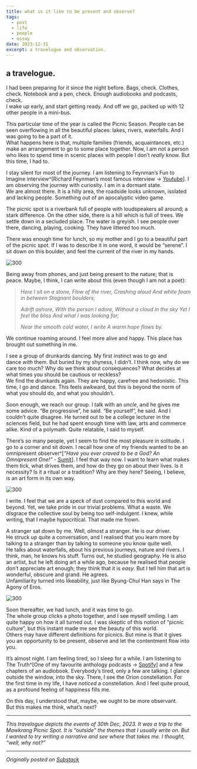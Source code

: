 ```yaml
---
title: what is it like to be present and observe?
tags:
  - post
  - life
  - people
  - essay
date: 2023-12-31
excerpt: a travelogue and observation.
---
```

## a travelogue.

I had been preparing for it since the night before. Bags, check. Clothes, check. Notebook and a pen, check. Enough audiobooks and podcasts, check.  
I wake up early, and start getting ready. And off we go, packed up with 12 other people in a mini-bus.

This particular time of the year is called the Picnic Season. People can be seen overflowing in all the beautiful places: lakes, rivers, waterfalls. And I was going to be a part of it.  
What happens here is that, multiple families (friends, acquaintances, etc.) make an arrangement to go to some place together. Now, I am not a person who likes to spend time in scenic places with people I don’t _really_ know. But this time, I had to.

I stay silent for most of the journey. I am listening to Feynman’s Fun to Imagine interview^[Richard Feynman’s most famous interview → [Youtube](https://www.youtube.com/watch?v=P1ww1IXRfTA&t=1971s)]. I am observing the journey with curiosity. I am in a dormant state.  
We are almost there. It is a hilly area, the roadside looks unknown, isolated and lacking people. Something out of an apocalyptic video game.

The picnic spot is a riverbank full of people with loudspeakers all around; a stark difference. On the other side, there is a hill which is full of trees. We settle down in a secluded place. The water is greyish. I see people over there, dancing, playing, cooking. They have littered too much.

There was enough time for lunch, so my mother and I go to a beautiful part of the picnic spot. If I was to describe it in one word, it would be “serene”. I sit down on this boulder, and feel the current of the river in my hands.

![300](https://substackcdn.com/image/fetch/w_1456,c_limit,f_auto,q_auto:good,fl_progressive:steep/https%3A%2F%2Fsubstack-post-media.s3.amazonaws.com%2Fpublic%2Fimages%2F8bf82847-13f2-4108-95ed-301bf3c4431a_756x1008.jpeg)

Being away from phones, and just being present to the nature; that is peace. Maybe, I think, I can write about this (even though I am not a poet):

> *Here I sit on a stone,* 
> *Flow of the river,*
> *Crashing aloud*
> *And white foam in between*
> *Stagnant boulders;*
> 
> *Adrift ashore,* 
> *With the person I adore,* 
> *Without a cloud in the sky*
> *Yet I feel the bliss*
> *And what I was looking for;*
> 
> *Near the smooth cold water, I write*
> *A warm hope flows by.*

We continue roaming around. I feel more alive and happy. This place has brought out something in me.

I see a group of drunkards dancing. My first instinct was to go and dance _with_ them. But buried by my shyness, I didn’t. I think now, why do we care too much? Why do we think about consequences? What decides at what times you should be cautious or reckless?  
We find the drunkards again. They are happy, carefree and hedonistic. This time, I go and dance. This feels awkward, but this is beyond the norm of what you should do, and what you shouldn’t.

Soon enough, we reach our group. I talk with an _uncle_, and he gives me some advice. “Be progressive”, he said. “Be yourself”, he said. And I couldn’t quite disagree. He turned out to be a college lecturer in the sciences field, but he had spent enough time with law, arts and commerce alike. Kind of a polymath. Quite relatable, I said to myself.

There’s so many people, yet I seem to find the most pleasure in solitude. I go to a corner and sit down. I recall how one of my friends wanted to be an omnipresent observer^[_“Have you ever craved to be a God? An Omnipresent One!” -_ [Sumit](https://nikammachowk.substack.com/p/have-you-ever-craved-to-be-a-god)]. I feel that way now. I want to learn what makes them tick, what drives them, and how do they go on about their lives. Is it necessity? Is it a ritual or a tradition? Why are they here? Seeing, I believe, is an art form in its own way.

![300](https://substackcdn.com/image/fetch/w_1456,c_limit,f_auto,q_auto:good,fl_progressive:steep/https%3A%2F%2Fsubstack-post-media.s3.amazonaws.com%2Fpublic%2Fimages%2Ffcd93cb9-fd10-4cdf-8334-889db6af14d6_756x1008.jpeg)

I write. I feel that we are a speck of dust compared to this world and beyond. Yet, we take pride in our trivial problems. What a waste. We disgrace the collective soul by being too self-indulgent. I knew, while writing, that I maybe hypocritical. That made me frown.

A stranger sat down by me. Well, _almost_ a stranger. He is our driver.  
He struck up quite a conversation, and I realised that you learn more by talking to a stranger than by talking to someone you know quite well.  
He talks about waterfalls, about his previous journeys, nature and rivers. I think, man, he knows his stuff. Turns out, he studied geography. He is also an artist, but he left doing art a while ago, because he realised that people don’t appreciate art enough; they think that it is _easy_. But I tell him that art is wonderful, obscure and grand. He agrees.  
Unfamiliarity turned into likeability, just like Byung-Chul Han says in The Agony of Eros.

![300](https://substackcdn.com/image/fetch/w_1456,c_limit,f_auto,q_auto:good,fl_progressive:steep/https%3A%2F%2Fsubstack-post-media.s3.amazonaws.com%2Fpublic%2Fimages%2F226955f6-1db2-4fb5-bc7e-87d4da2a0d6d_812x1081.jpeg)

Soon thereafter, we had lunch, and it was time to go.  
The whole group clicks a photo together, and I see myself smiling. I am quite happy on how it all turned out. I was skeptic of this notion of “picnic culture”, but this instant made me see the beauty of this world.  
Others may have different definitions for picnics. But mine is that it gives you an opportunity to be present, observe and let the contentment flow into you.

It’s almost night. I am feeling tired, so I sleep for a while. I am listening to The Truth^[One of my favourite anthology podcasts → [Spotify](https://open.spotify.com/show/5ZMitYZtMEkl7ZweFUHIQK?si=bdb47f8752b64bef)] and a few chapters of an audiobook. Everybody’s tired, only a few are talking. I glance outside the window, into the sky. There, I see the Orion constellation. For the first time in my life, I have _noticed_ a constellation. And I feel quite proud, as a profound feeling of happiness fills me.

On this day, I understood that, maybe, we ought to be more observant.  
But this makes me think, what’s next?

---

_This travelogue depicts the events of 30th Dec, 2023. It was a trip to the Mawkrang Picnic Spot. It is “outside” the themes that I usually write on. But I wanted to try writing a narrative and see where that takes me. I thought, “well, why not?”_

---

*Originally posted on [Substack](https://visionoflife.substack.com/p/what-is-it-like-to-be-present-and)*
